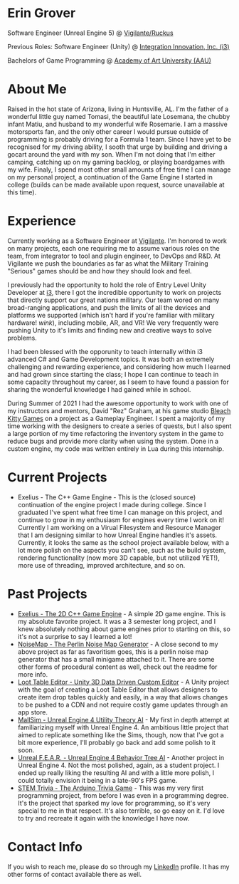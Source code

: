 # Erin Grover
Software Engineer (Unreal Engine 5) @ [Vigilante/Ruckus](https://vigilante.us/)

Previous Roles:
Software Engineer (Unity) @ [Integration Innovation, Inc. (i3)](https://i3-corps.com)

Bachelors of Game Programming @ [Academy of Art University (AAU)](https://www.academyart.edu)

# About Me

Raised in the hot state of Arizona, living in Huntsville, AL. I'm the father of a wonderful little guy named Tomasi, the beautiful late Losemana, the chubby infant Matiu, and husband to my wonderful wife Rosemarie. I am a massive motorsports fan, and the only other career I would pursue outside of programming is probably driving for a Formula 1 team. Since I have yet to be recognised for my driving ability, I sooth that urge by building and driving a gocart around the yard with my son. When I'm not doing that I'm either camping, catching up on my gaming backlog, or playing boardgames with my wife. Finaly, I spend most other small amounts of free time I can manage on my personal project, a continuation of the Game Engine I started in college (builds can be made available upon request, source unavailable at this time).

# Experience

Currently working as a Software Engineer at [Vigilante](https://vigilante.us). I'm honored to work on many projects, each one requiring me to assume various roles on the team, from integrator to tool and plugin engineer, to DevOps and R&D. At Vigilante we push the boundaries as far as what the Military Training "Serious" games should be and how they should look and feel.

I previously had the opportunity to hold the role of Entry Level Unity Developer at [i3](https://i3-corps.com), there I got the incredible opportunity to work on projects that directly support our great nations military. Our team wored on many broad-ranging applications, and push the limits of all the devices and platforms we supported (which isn't hard if you're familiar with military hardware! *wink*), including mobile, AR, and VR! We very frequently were pushing Unity to it's limits and finding new and creative ways to solve problems.

I had been blessed with the opporunity to teach internally within i3 advanced C# and Game Development topics. It was both an extremely challenging and rewarding experience, and considering how much I learned and had grown since starting the class; I hope I can continue to teach in some capacity throughout my career, as I seem to have found a passion for sharing the wonderful knowledge I had gained while in school.

During Summer of 2021 I had the awesome opportunity to work with one of my instructors and mentors, David "Rez" Graham, at his game studio [Bleach Kitty Games](https://www.bleachkitty.com/BleachKittyGamesProjects/Journey/) on a project as a Gameplay Engineer. I spent a majority of my time working with the designers to create a series of quests, but I also spent a large portion of my time refactoring the inventory system in the game to reduce bugs and provide more clarity when using the system. Done in a custom engine, my code was written entirely in Lua during this internship.

# Current Projects
- Exelius - The C++ Game Engine - This is the (closed source) continuation of the engine project I made during college. Since I graduated I've spent what free time I can manage on this project, and continue to grow in my enthusiasm for engines every time I work on it! Currently I am working on a Virual Filesystem and Resource Manager that I am designing similar to how Unreal Engine handles it's assets. Currently, it looks the same as the school project available below, with a lot more polish on the aspects you can't see, such as the build system, rendering functionality (now more 3D capable, but not utilized YET!), more use of threading, improved architecture, and so on.

# Past Projects
- [Exelius - The 2D C++ Game Engine](https://github.com/GroverErin/ExeliusEngine) - A simple 2D game engine. This is my absolute favorite project. It was a 3 semester long project, and I knew absolutely nothing about game engines prior to starting on this, so it's not a surprise to say I learned a lot!
- [NoiseMap - The Perlin Noise Map Generator](https://github.com/GroverErin/ProceduralMapGenGame) - A close second to my above project as far as favoritism goes, this is a perlin noise map generator that has a small minigame attached to it. There are some other forms of procedural content as well, check out the readme for more info.
- [Loot Table Editor - Unity 3D Data Driven Custom Editor](https://github.com/GroverErin/UnityLootTableTool) - A Unity project with the goal of creating a Loot Table Editor that allows designers to create item drop tables quickly and easily, in a way that allows changes to be pushed to a CDN and not require costly game updates through an app store.
- [MallSim - Unreal Engine 4 Utility Theory AI](https://github.com/GroverErin/UnrealMallSimulation) - My first in depth attempt at familiarizing myself with Unreal Engine 4. An ambitious little project that aimed to replicate something like the Sims, though, now that I've got a bit more experience, I'll probably go back and add some polish to it soon.
- [Unreal F.E.A.R. - Unreal Engine 4 Behavior Tree AI](https://github.com/GroverErin/UnrealFearAI) - Another project in Unreal Engine 4. Not the most polished, again, as a student project. I ended up really liking the resulting AI and with a little more polish, I could totally envision it being in a late-90's FPS game.
- [STEM Trivia - The Arduino Trivia Game](https://github.com/GroverErin/ArduinoLCDTrivia) - This was my very first programming project, from before I was even in a programming degree. It's the project that sparked my love for programming, so it's very special to me in that respect. It's also terrible, so go easy on it. I'd love to try and recreate it again with the knowledge I have now.

# Contact Info
If you wish to reach me, please do so through my [LinkedIn](https://www.linkedin.com/in/erin-grover/) profile. It has my other forms of contact available there as well.
